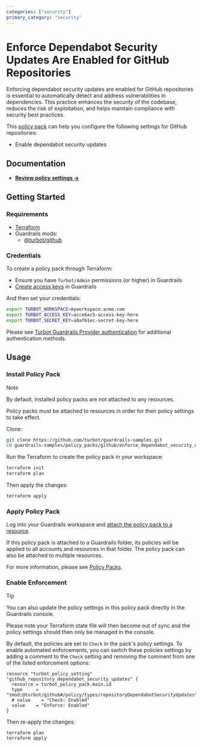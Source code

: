 ```yaml
---
categories: ["security"]
primary_category: "security"
---
```


# Enforce Dependabot Security Updates Are Enabled for GitHub Repositories

Enforcing dependabot security updates are enabled for GitHub repositories is essential to automatically detect and address vulnerabilities in dependencies. This practice enhances the security of the codebase, reduces the risk of exploitation, and helps maintain compliance with security best practices.

This [policy pack](https://turbot.com/guardrails/docs/concepts/policy-packs) can help you configure the following settings for GitHub repositories:

- Enable dependabot security updates

## Documentation

- **[Review policy settings →](https://hub.guardrails.turbot.com/policy-packs/github_enforce_dependabot_security_updates_are_enabled_for_repositories/settings)**

## Getting Started

### Requirements

- [Terraform](https://developer.hashicorp.com/terraform/install)
- Guardrails mods:
  - [@turbot/github](https://hub.guardrails.turbot.com/mods/github)

### Credentials

To create a policy pack through Terraform:

- Ensure you have `Turbot/Admin` permissions (or higher) in Guardrails
- [Create access keys](https://turbot.com/guardrails/docs/guides/iam/access-keys#generate-a-new-guardrails-api-access-key) in Guardrails

And then set your credentials:

```sh
export TURBOT_WORKSPACE=myworkspace.acme.com
export TURBOT_ACCESS_KEY=acce6ac5-access-key-here
export TURBOT_SECRET_KEY=a8af61ec-secret-key-here
```

Please see [Turbot Guardrails Provider authentication](https://registry.terraform.io/providers/turbot/turbot/latest/docs#authentication) for additional authentication methods.

## Usage

### Install Policy Pack

> [!NOTE]
> By default, installed policy packs are not attached to any resources.
>
> Policy packs must be attached to resources in order for their policy settings to take effect.

Clone:

```sh
git clone https://github.com/turbot/guardrails-samples.git
cd guardrails-samples/policy_packs/github/enforce_dependabot_security_updates_are_enabled_for_repositories
```

Run the Terraform to create the policy pack in your workspace:

```sh
terraform init
terraform plan
```

Then apply the changes:

```sh
terraform apply
```

### Apply Policy Pack

Log into your Guardrails workspace and [attach the policy pack to a resource](https://turbot.com/guardrails/docs/guides/policy-packs#attach-a-policy-pack-to-a-resource).

If this policy pack is attached to a Guardrails folder, its policies will be applied to all accounts and resources in that folder. The policy pack can also be attached to multiple resources.

For more information, please see [Policy Packs](https://turbot.com/guardrails/docs/concepts/policy-packs).

### Enable Enforcement

> [!TIP]
> You can also update the policy settings in this policy pack directly in the Guardrails console.
>
> Please note your Terraform state file will then become out of sync and the policy settings should then only be managed in the console.

By default, the policies are set to `Check` in the pack's policy settings. To enable automated enforcements, you can switch these policies settings by adding a comment to the `Check` setting and removing the comment from one of the listed enforcement options:

```hcl
resource "turbot_policy_setting" "github_repository_dependabot_security_updates" {
  resource = turbot_policy_pack.main.id
  type     = "tmod:@turbot/github#/policy/types/repositoryDependabotSecurityUpdates"
  # value    = "Check: Enabled"
  value    = "Enforce: Enabled"
}
```

Then re-apply the changes:

```sh
terraform plan
terraform apply
```
